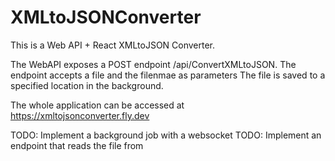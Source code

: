 # XMLtoJSONConverter

This is a Web API + React XMLtoJSON Converter. 

The WebAPI exposes a POST endpoint /api/ConvertXMLtoJSON. 
The endpoint accepts a file and the filenmae as parameters
The file is saved to a specified location in the background.

The whole application can be accessed at https://xmltojsonconverter.fly.dev

TODO: Implement a background job with a websocket 
TODO: Implement an endpoint that reads the file from 
